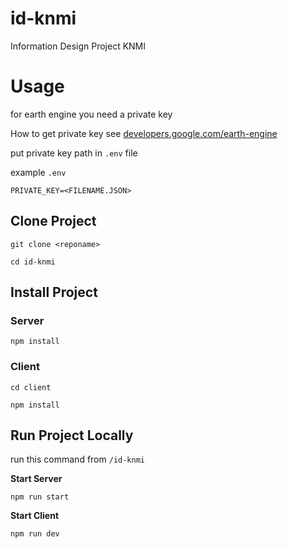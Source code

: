 # id-knmi

Information Design Project KNMI

# Usage

for earth engine you need a private key

How to get private key see [developers.google.com/earth-engine](https://developers.google.com/earth-engine/guides/npm_install#server-side-authentication-with-a-service-account)

put private key path in `.env` file

example `.env`

```
PRIVATE_KEY=<FILENAME.JSON>

```

## Clone Project

```
git clone <reponame>
```

```
cd id-knmi
```

## Install Project

### Server

```
npm install
```

### Client

```
cd client
```

```
npm install
```

## Run Project Locally

run this command from `/id-knmi`

**Start Server**

```
npm run start
```

**Start Client**

```
npm run dev
```
